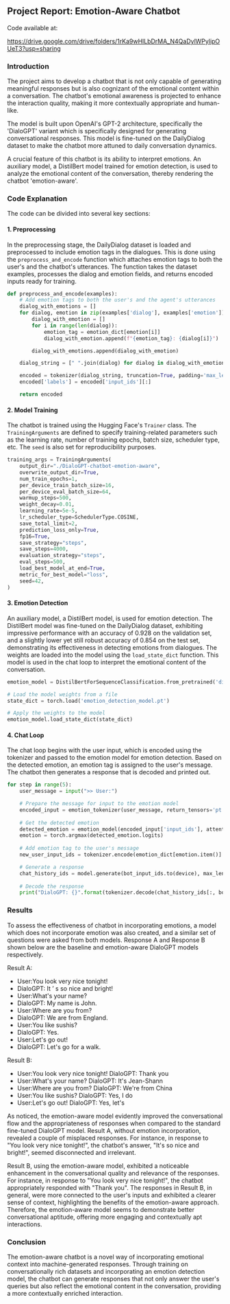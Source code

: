 ## Project Report: Emotion-Aware Chatbot

Code available at: 

https://drive.google.com/drive/folders/1rKa9wHlLbDrMA_N4QaDylWPylipOUeT3?usp=sharing

### Introduction

The project aims to develop a chatbot that is not only capable of generating meaningful responses but is also cognizant of the emotional content within a conversation. The chatbot's emotional awareness is projected to enhance the interaction quality, making it more contextually appropriate and human-like.

The model is built upon OpenAI's GPT-2 architecture, specifically the 'DialoGPT' variant which is specifically designed for generating conversational responses. This model is fine-tuned on the DailyDialog dataset to make the chatbot more attuned to daily conversation dynamics.

A crucial feature of this chatbot is its ability to interpret emotions. An auxiliary model, a DistilBert model trained for emotion detection, is used to analyze the emotional content of the conversation, thereby rendering the chatbot 'emotion-aware'.

### Code Explanation

The code can be divided into several key sections:

#### 1. Preprocessing

In the preprocessing stage, the DailyDialog dataset is loaded and preprocessed to include emotion tags in the dialogues. This is done using the `preprocess_and_encode` function which attaches emotion tags to both the user's and the chatbot's utterances. The function takes the dataset examples, processes the dialog and emotion fields, and returns encoded inputs ready for training.

```python
def preprocess_and_encode(examples):
    # Add emotion tags to both the user's and the agent's utterances
    dialog_with_emotions = []
    for dialog, emotion in zip(examples['dialog'], examples['emotion']):
        dialog_with_emotion = []
        for i in range(len(dialog)):
            emotion_tag = emotion_dict[emotion[i]]
            dialog_with_emotion.append(f"{emotion_tag}: {dialog[i]}")

        dialog_with_emotions.append(dialog_with_emotion)

    dialog_string = [" ".join(dialog) for dialog in dialog_with_emotions]

    encoded = tokenizer(dialog_string, truncation=True, padding='max_length', max_length=128)
    encoded['labels'] = encoded['input_ids'][:]

    return encoded
```

#### 2. Model Training

The chatbot is trained using the Hugging Face's `Trainer` class. The `TrainingArguments` are defined to specify training-related parameters such as the learning rate, number of training epochs, batch size, scheduler type, etc. The `seed` is also set for reproducibility purposes.

```python
training_args = TrainingArguments(
    output_dir="./DialoGPT-chatbot-emotion-aware",
    overwrite_output_dir=True,
    num_train_epochs=1,
    per_device_train_batch_size=16,
    per_device_eval_batch_size=64,
    warmup_steps=500,
    weight_decay=0.01,
    learning_rate=5e-5,  
    lr_scheduler_type=SchedulerType.COSINE, 
    save_total_limit=2,
    prediction_loss_only=True,
    fp16=True,
    save_strategy="steps",  
    save_steps=4000,                    
    evaluation_strategy="steps",        
    eval_steps=500,                     
    load_best_model_at_end=True,       
    metric_for_best_model="loss",
    seed=42,
)
```

#### 3. Emotion Detection

An auxiliary model, a DistilBert model, is used for emotion detection. The DistilBert model was fine-tuned on the DailyDialog dataset, exhibiting impressive performance with an accuracy of 0.928 on the validation set, and a slightly lower yet still robust accuracy of 0.854 on the test set, demonstrating its effectiveness in detecting emotions from dialogues. The weights are loaded into the model using the `load_state_dict` function. This model is used in the chat loop to interpret the emotional content of the conversation. 

```python
emotion_model = DistilBertForSequenceClassification.from_pretrained('distilbert-base-uncased', num_labels=7)

# Load the model weights from a file
state_dict = torch.load('emotion_detection_model.pt')

# Apply the weights to the model
emotion_model.load_state_dict(state_dict)
```

#### 4. Chat Loop

The chat loop begins with the user input, which is encoded using the tokenizer and passed to the emotion model for emotion detection. Based on the detected emotion, an emotion tag is assigned to the user's message. The chatbot then generates a response that is decoded and printed out.

```python
for step in range(5):
    user_message = input(">> User:")

    # Prepare the message for input to the emotion model
    encoded_input = emotion_tokenizer(user_message, return_tensors='pt').to(device)
    
    # Get the detected emotion
    detected_emotion = emotion_model(encoded_input['input_ids'], attention_mask=encoded_input['attention_mask'])
    emotion = torch.argmax(detected_emotion.logits)
    
    # Add emotion tag to the user's message
    new_user_input_ids = tokenizer.encode(emotion_dict[emotion.item()] + ": " + user_message + tokenizer.eos_token, return_tensors='pt')

    # Generate a response
    chat_history_ids = model.generate(bot_input_ids.to(device), max_length=50, pad_token_id=tokenizer.eos_token_id, do_sample=True, temperature=0.7)
    
    # Decode the response
    print("DialoGPT: {}".format(tokenizer.decode(chat_history_ids[:, bot_input_ids.shape[-1]:][0], skip_special_token=True)))
```

### Results 

To assess the effectiveness of chatbot in incorporating emotions, a model which does not incorporate emotion was also created, and a similar set of questions were asked from both models. Response A and Response B shown below are the baseline and emotion-aware DialoGPT models respectively.

Result A:
* User:You look very nice tonight!
* DialoGPT: It ’ s so nice and bright!
* User:What's your name?
* DialoGPT: My name is John.
* User:Where are you from?
* DialoGPT: We are from England.
* User:You like sushis?
* DialoGPT: Yes.
* User:Let's go out!
* DialoGPT: Let's go for a walk. 

Result B:

* User:You look very nice tonight!
DialoGPT: Thank you
* User:What's your name?
DialoGPT: It's Jean-Shann
* User:Where are you from?
DialoGPT: We're from China
* User:You like sushis?
DialoGPT: Yes, I do
* User:Let's go out!
DialoGPT: Yes, let's


As noticed, the emotion-aware model evidently improved the conversational flow and the appropriateness of responses when compared to the standard fine-tuned DialoGPT model. Result A, without emotion incorporation, revealed a couple of misplaced responses. For instance, in response to "You look very nice tonight!", the chatbot's answer, "It's so nice and bright!", seemed disconnected and irrelevant.

Result B, using the emotion-aware model, exhibited a noticeable enhancement in the conversational quality and relevance of the responses. For instance, in response to "You look very nice tonight!", the chatbot appropriately responded with "Thank you". The responses in Result B, in general, were more connected to the user's inputs and exhibited a clearer sense of context, highlighting the benefits of the emotion-aware approach. Therefore, the emotion-aware model seems to demonstrate better conversational aptitude, offering more engaging and contextually apt interactions.

### Conclusion

The emotion-aware chatbot is a novel way of incorporating emotional context into machine-generated responses. Through training on conversationally rich datasets and incorporating an emotion detection model, the chatbot can generate responses that not only answer the user's queries but also reflect the emotional content in the conversation, providing a more contextually enriched interaction.
